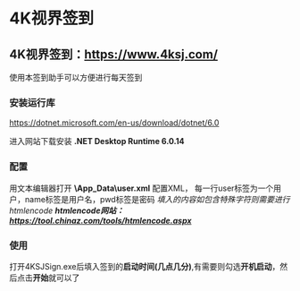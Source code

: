 # 4K视界签到

## 4K视界签到：https://www.4ksj.com/

使用本签到助手可以方便进行每天签到

### 安装运行库

https://dotnet.microsoft.com/en-us/download/dotnet/6.0

进入网站下载安装 **.NET Desktop Runtime 6.0.14**

### 配置
用文本编辑器打开 **\App_Data\user.xml** 配置XML，
每一行user标签为一个用户，name标签是用户名，pwd标签是密码
*填入的内容如包含特殊字符则需要进行htmlencode*
***htmlencode网站：https://tool.chinaz.com/tools/htmlencode.aspx***

### 使用
打开4KSJSign.exe后填入签到的**启动时间(几点几分)**,有需要则勾选**开机启动**，然后点击**开始**就可以了
